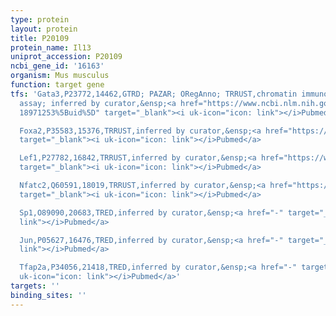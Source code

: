 ```yaml
---
type: protein
layout: protein
title: P20109
protein_name: Il13
uniprot_accession: P20109
ncbi_gene_id: '16163'
organism: Mus musculus
function: target gene
tfs: 'Gata3,P23772,14462,GTRD; PAZAR; ORegAnno; TRRUST,chromatin immunoprecipitation
  assay; inferred by curator,&ensp;<a href="https://www.ncbi.nlm.nih.gov/pubmed/?term=17111354;
  18971253%5Buid%5D" target="_blank"><i uk-icon="icon: link"></i>Pubmed</a>

  Foxa2,P35583,15376,TRRUST,inferred by curator,&ensp;<a href="https://www.ncbi.nlm.nih.gov/pubmed/?term=20483781%5Buid%5D"
  target="_blank"><i uk-icon="icon: link"></i>Pubmed</a>

  Lef1,P27782,16842,TRRUST,inferred by curator,&ensp;<a href="https://www.ncbi.nlm.nih.gov/pubmed/?term=18579517%5Buid%5D"
  target="_blank"><i uk-icon="icon: link"></i>Pubmed</a>

  Nfatc2,Q60591,18019,TRRUST,inferred by curator,&ensp;<a href="https://www.ncbi.nlm.nih.gov/pubmed/?term=15229217%5Buid%5D"
  target="_blank"><i uk-icon="icon: link"></i>Pubmed</a>

  Sp1,O89090,20683,TRED,inferred by curator,&ensp;<a href="-" target="_blank"><i uk-icon="icon:
  link"></i>Pubmed</a>

  Jun,P05627,16476,TRED,inferred by curator,&ensp;<a href="-" target="_blank"><i uk-icon="icon:
  link"></i>Pubmed</a>

  Tfap2a,P34056,21418,TRED,inferred by curator,&ensp;<a href="-" target="_blank"><i
  uk-icon="icon: link"></i>Pubmed</a>'
targets: ''
binding_sites: ''
---
```

